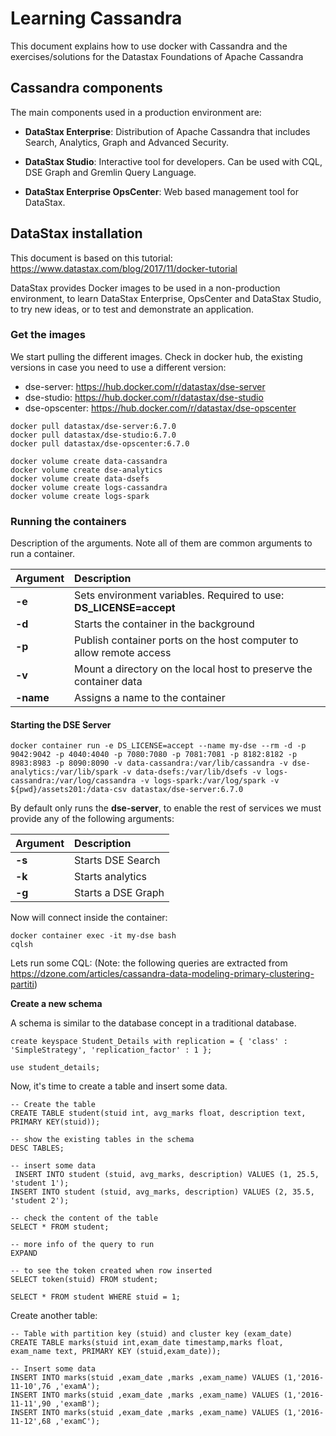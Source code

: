 # Learning Cassandra

This document explains how to use docker with Cassandra and the exercises/solutions for the Datastax Foundations of Apache Cassandra

## Cassandra components

The main components used in a production environment are:

* **DataStax Enterprise**: Distribution of Apache Cassandra that includes Search, Analytics, Graph and Advanced Security.

* **DataStax Studio**: Interactive tool for developers. Can be used with CQL, DSE Graph and Gremlin Query Language.

* **DataStax Enterprise OpsCenter**: Web based management tool for DataStax.

## DataStax installation

This document is based on this tutorial: https://www.datastax.com/blog/2017/11/docker-tutorial

DataStax provides Docker images to be used in a non-production environment, to learn DataStax Enterprise, OpsCenter and DataStax Studio, to try new ideas, or to test and demonstrate an application. 

### Get the images

We start pulling the different images. Check in docker hub, the existing versions in case you need to use a different version: 

* dse-server: https://hub.docker.com/r/datastax/dse-server 
* dse-studio: https://hub.docker.com/r/datastax/dse-studio
* dse-opscenter: https://hub.docker.com/r/datastax/dse-opscenter

```
docker pull datastax/dse-server:6.7.0
docker pull datastax/dse-studio:6.7.0
docker pull datastax/dse-opscenter:6.7.0

docker volume create data-cassandra
docker volume create dse-analytics
docker volume create data-dsefs
docker volume create logs-cassandra
docker volume create logs-spark
```

### Running the containers

Description of the arguments. Note all of them are common arguments to run a container.

| Argument   |  Description |
|----------|:------|
| **-e** | Sets environment variables. Required to use: **DS_LICENSE=accept** |
| **-d** | Starts the container in the background |
| **-p** | Publish container ports on the host computer to allow remote access |
| **-v** | Mount a directory on the local host to preserve the container data |
| **-name** | Assigns a name to the container |

#### Starting the DSE Server

```
docker container run -e DS_LICENSE=accept --name my-dse --rm -d -p 9042:9042 -p 4040:4040 -p 7080:7080 -p 7081:7081 -p 8182:8182 -p 8983:8983 -p 8090:8090 -v data-cassandra:/var/lib/cassandra -v dse-analytics:/var/lib/spark -v data-dsefs:/var/lib/dsefs -v logs-cassandra:/var/log/cassandra -v logs-spark:/var/log/spark -v ${pwd}/assets201:/data-csv datastax/dse-server:6.7.0 
```

By default only runs the **dse-server**, to enable the rest of services we must provide any of the following arguments:

| Argument   |  Description |
|----------|:------|
| **-s** | Starts DSE Search |
| **-k** | Starts analytics |
| **-g** | Starts a DSE Graph |

Now will connect inside the container:

```
docker container exec -it my-dse bash
cqlsh
```

Lets run some CQL: (Note: the following queries are extracted from https://dzone.com/articles/cassandra-data-modeling-primary-clustering-partiti)

**Create a new schema**

A schema is similar to the database concept in a traditional database.

```
create keyspace Student_Details with replication = { 'class' : 'SimpleStrategy', 'replication_factor' : 1 };

use student_details;
```

Now, it's time to create a table and insert some data.

```
-- Create the table
CREATE TABLE student(stuid int, avg_marks float, description text, PRIMARY KEY(stuid));

-- show the existing tables in the schema
DESC TABLES;

-- insert some data
 INSERT INTO student (stuid, avg_marks, description) VALUES (1, 25.5, 'student 1');
INSERT INTO student (stuid, avg_marks, description) VALUES (2, 35.5, 'student 2');

-- check the content of the table
SELECT * FROM student;

-- more info of the query to run
EXPAND

-- to see the token created when row inserted
SELECT token(stuid) FROM student;

SELECT * FROM student WHERE stuid = 1; 
```

Create another table:

```
-- Table with partition key (stuid) and cluster key (exam_date)
CREATE TABLE marks(stuid int,exam_date timestamp,marks float, exam_name text, PRIMARY KEY (stuid,exam_date));

-- Insert some data
INSERT INTO marks(stuid ,exam_date ,marks ,exam_name) VALUES (1,'2016-11-10',76 ,'examA');
INSERT INTO marks(stuid ,exam_date ,marks ,exam_name) VALUES (1,'2016-11-11',90 ,'examB');
INSERT INTO marks(stuid ,exam_date ,marks ,exam_name) VALUES (1,'2016-11-12',68 ,'examC');
```
